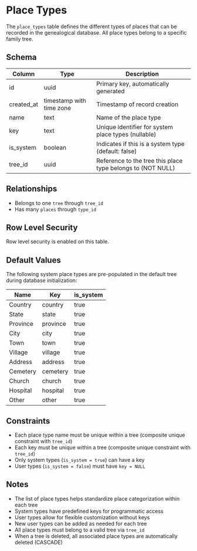 # Place Types

The `place_types` table defines the different types of places that can be recorded in the genealogical database. All place types belong to a specific family tree.

## Schema

| Column     | Type                     | Description                                                 |
| ---------- | ------------------------ | ----------------------------------------------------------- |
| id         | uuid                     | Primary key, automatically generated                        |
| created_at | timestamp with time zone | Timestamp of record creation                                |
| name       | text                     | Name of the place type                                      |
| key        | text                     | Unique identifier for system place types (nullable)         |
| is_system  | boolean                  | Indicates if this is a system type (default: false)         |
| tree_id    | uuid                     | Reference to the tree this place type belongs to (NOT NULL) |

## Relationships

- Belongs to one `tree` through `tree_id`
- Has many `places` through `type_id`

## Row Level Security

Row level security is enabled on this table.

## Default Values

The following system place types are pre-populated in the default tree during database initialization:

| Name     | Key      | is_system |
| -------- | -------- | --------- |
| Country  | country  | true      |
| State    | state    | true      |
| Province | province | true      |
| City     | city     | true      |
| Town     | town     | true      |
| Village  | village  | true      |
| Address  | address  | true      |
| Cemetery | cemetery | true      |
| Church   | church   | true      |
| Hospital | hospital | true      |
| Other    | other    | true      |

## Constraints

- Each place type name must be unique within a tree (composite unique constraint with `tree_id`)
- Each key must be unique within a tree (composite unique constraint with `tree_id`)
- Only system types (`is_system = true`) can have a key
- User types (`is_system = false`) must have `key = NULL`

## Notes

- The list of place types helps standardize place categorization within each tree
- System types have predefined keys for programmatic access
- User types allow for flexible customization without keys
- New user types can be added as needed for each tree
- All place types must belong to a valid tree via `tree_id`
- When a tree is deleted, all associated place types are automatically deleted (CASCADE)
